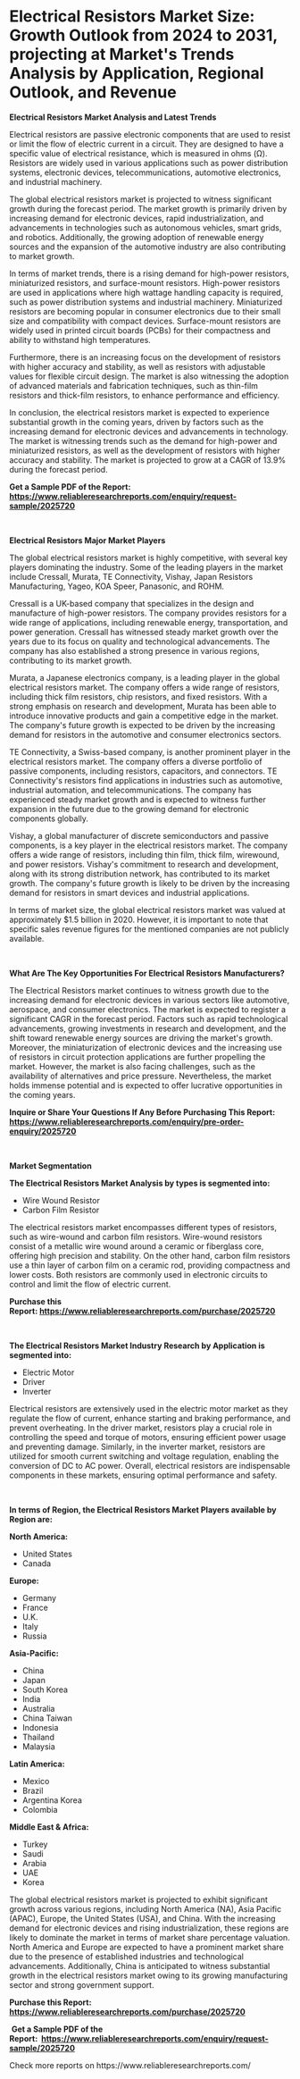 <p><h1>Electrical Resistors Market Size: Growth Outlook from 2024 to 2031, projecting at Market's Trends Analysis by Application, Regional Outlook, and Revenue</h1></p><p><strong>Electrical Resistors Market Analysis and Latest Trends</strong></p>
<p><p>Electrical resistors are passive electronic components that are used to resist or limit the flow of electric current in a circuit. They are designed to have a specific value of electrical resistance, which is measured in ohms (Ω). Resistors are widely used in various applications such as power distribution systems, electronic devices, telecommunications, automotive electronics, and industrial machinery.</p><p>The global electrical resistors market is projected to witness significant growth during the forecast period. The market growth is primarily driven by increasing demand for electronic devices, rapid industrialization, and advancements in technologies such as autonomous vehicles, smart grids, and robotics. Additionally, the growing adoption of renewable energy sources and the expansion of the automotive industry are also contributing to market growth.</p><p>In terms of market trends, there is a rising demand for high-power resistors, miniaturized resistors, and surface-mount resistors. High-power resistors are used in applications where high wattage handling capacity is required, such as power distribution systems and industrial machinery. Miniaturized resistors are becoming popular in consumer electronics due to their small size and compatibility with compact devices. Surface-mount resistors are widely used in printed circuit boards (PCBs) for their compactness and ability to withstand high temperatures.</p><p>Furthermore, there is an increasing focus on the development of resistors with higher accuracy and stability, as well as resistors with adjustable values for flexible circuit design. The market is also witnessing the adoption of advanced materials and fabrication techniques, such as thin-film resistors and thick-film resistors, to enhance performance and efficiency.</p><p>In conclusion, the electrical resistors market is expected to experience substantial growth in the coming years, driven by factors such as the increasing demand for electronic devices and advancements in technology. The market is witnessing trends such as the demand for high-power and miniaturized resistors, as well as the development of resistors with higher accuracy and stability. The market is projected to grow at a CAGR of 13.9% during the forecast period.</p></p>
<p><strong>Get a Sample PDF of the Report:&nbsp; <a href="https://www.reliableresearchreports.com/enquiry/request-sample/2025720">https://www.reliableresearchreports.com/enquiry/request-sample/2025720</a></strong></p>
<p>&nbsp;</p>
<p><strong>Electrical Resistors Major Market Players</strong></p>
<p><p>The global electrical resistors market is highly competitive, with several key players dominating the industry. Some of the leading players in the market include Cressall, Murata, TE Connectivity, Vishay, Japan Resistors Manufacturing, Yageo, KOA Speer, Panasonic, and ROHM.</p><p>Cressall is a UK-based company that specializes in the design and manufacture of high-power resistors. The company provides resistors for a wide range of applications, including renewable energy, transportation, and power generation. Cressall has witnessed steady market growth over the years due to its focus on quality and technological advancements. The company has also established a strong presence in various regions, contributing to its market growth.</p><p>Murata, a Japanese electronics company, is a leading player in the global electrical resistors market. The company offers a wide range of resistors, including thick film resistors, chip resistors, and fixed resistors. With a strong emphasis on research and development, Murata has been able to introduce innovative products and gain a competitive edge in the market. The company's future growth is expected to be driven by the increasing demand for resistors in the automotive and consumer electronics sectors.</p><p>TE Connectivity, a Swiss-based company, is another prominent player in the electrical resistors market. The company offers a diverse portfolio of passive components, including resistors, capacitors, and connectors. TE Connectivity's resistors find applications in industries such as automotive, industrial automation, and telecommunications. The company has experienced steady market growth and is expected to witness further expansion in the future due to the growing demand for electronic components globally.</p><p>Vishay, a global manufacturer of discrete semiconductors and passive components, is a key player in the electrical resistors market. The company offers a wide range of resistors, including thin film, thick film, wirewound, and power resistors. Vishay's commitment to research and development, along with its strong distribution network, has contributed to its market growth. The company's future growth is likely to be driven by the increasing demand for resistors in smart devices and industrial applications.</p><p>In terms of market size, the global electrical resistors market was valued at approximately $1.5 billion in 2020. However, it is important to note that specific sales revenue figures for the mentioned companies are not publicly available.</p></p>
<p>&nbsp;</p>
<p><strong>What Are The Key Opportunities For Electrical Resistors Manufacturers?</strong></p>
<p><p>The Electrical Resistors market continues to witness growth due to the increasing demand for electronic devices in various sectors like automotive, aerospace, and consumer electronics. The market is expected to register a significant CAGR in the forecast period. Factors such as rapid technological advancements, growing investments in research and development, and the shift toward renewable energy sources are driving the market's growth. Moreover, the miniaturization of electronic devices and the increasing use of resistors in circuit protection applications are further propelling the market. However, the market is also facing challenges, such as the availability of alternatives and price pressure. Nevertheless, the market holds immense potential and is expected to offer lucrative opportunities in the coming years.</p></p>
<p><strong>Inquire or Share Your Questions If Any Before Purchasing This Report: <a href="https://www.reliableresearchreports.com/enquiry/pre-order-enquiry/2025720">https://www.reliableresearchreports.com/enquiry/pre-order-enquiry/2025720</a></strong></p>
<p>&nbsp;</p>
<p><strong>Market Segmentation</strong></p>
<p><strong>The Electrical Resistors Market Analysis by types is segmented into:</strong></p>
<p><ul><li>Wire Wound Resistor</li><li>Carbon Film Resistor</li></ul></p>
<p><p>The electrical resistors market encompasses different types of resistors, such as wire-wound and carbon film resistors. Wire-wound resistors consist of a metallic wire wound around a ceramic or fiberglass core, offering high precision and stability. On the other hand, carbon film resistors use a thin layer of carbon film on a ceramic rod, providing compactness and lower costs. Both resistors are commonly used in electronic circuits to control and limit the flow of electric current.</p></p>
<p><strong>Purchase this Report:&nbsp;<a href="https://www.reliableresearchreports.com/purchase/2025720">https://www.reliableresearchreports.com/purchase/2025720</a></strong></p>
<p>&nbsp;</p>
<p><strong>The Electrical Resistors Market Industry Research by Application is segmented into:</strong></p>
<p><ul><li>Electric Motor</li><li>Driver</li><li>Inverter</li></ul></p>
<p><p>Electrical resistors are extensively used in the electric motor market as they regulate the flow of current, enhance starting and braking performance, and prevent overheating. In the driver market, resistors play a crucial role in controlling the speed and torque of motors, ensuring efficient power usage and preventing damage. Similarly, in the inverter market, resistors are utilized for smooth current switching and voltage regulation, enabling the conversion of DC to AC power. Overall, electrical resistors are indispensable components in these markets, ensuring optimal performance and safety.</p></p>
<p>&nbsp;</p>
<p><strong>In terms of Region, the Electrical Resistors Market Players available by Region are:</strong></p>
<p>
    <p> <strong> North America: </strong>
        <ul>
            <li>United States</li>
            <li>Canada</li>
        </ul>
        </p> 
    <p> <strong> Europe: </strong>
        <ul>
            <li>Germany</li>
            <li>France</li>
            <li>U.K.</li>
            <li>Italy</li>
            <li>Russia</li>
        </ul>
        </p> 
    <p> <strong> Asia-Pacific: </strong>
        <ul>
            <li>China</li>
            <li>Japan</li>
            <li>South Korea</li>
            <li>India</li>
            <li>Australia</li>
            <li>China Taiwan</li>
            <li>Indonesia</li>
            <li>Thailand</li>
            <li>Malaysia</li>
        </ul>
        </p> 
    <p> <strong> Latin America: </strong>
        <ul>
            <li>Mexico</li>
            <li>Brazil</li>
            <li>Argentina Korea</li>
            <li>Colombia</li>
        </ul>
        </p> 
    <p> <strong> Middle East & Africa: </strong>
        <ul>
            <li>Turkey</li>
            <li>Saudi</li>
            <li>Arabia</li>
            <li>UAE</li>
            <li>Korea</li>
        </ul>
    </p>
    </p>
<p><p>The global electrical resistors market is projected to exhibit significant growth across various regions, including North America (NA), Asia Pacific (APAC), Europe, the United States (USA), and China. With the increasing demand for electronic devices and rising industrialization, these regions are likely to dominate the market in terms of market share percentage valuation. North America and Europe are expected to have a prominent market share due to the presence of established industries and technological advancements. Additionally, China is anticipated to witness substantial growth in the electrical resistors market owing to its growing manufacturing sector and strong government support.</p></p>
<p><strong>Purchase this Report: <a href="https://www.reliableresearchreports.com/purchase/2025720">https://www.reliableresearchreports.com/purchase/2025720</a></strong></p>
<p>&nbsp;<strong>Get a Sample PDF of the Report:&nbsp;&nbsp;<a href="https://www.reliableresearchreports.com/enquiry/request-sample/2025720">https://www.reliableresearchreports.com/enquiry/request-sample/2025720</a></strong></p>
<p><strong></strong></p>
<p>Check more reports on https://www.reliableresearchreports.com/</p>